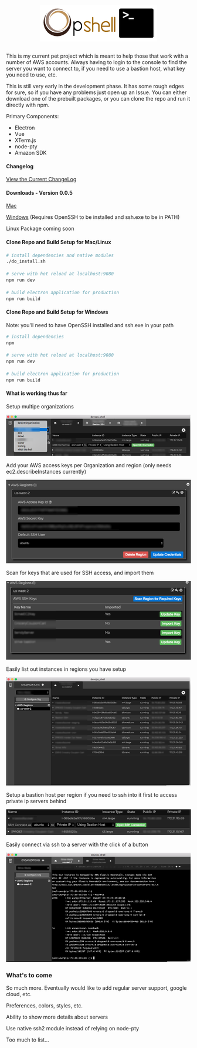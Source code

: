 <div align="center">
<br />
<img align="center" src="opshell.png" alt="Opshell">
<br>
<br>
</div>

This is my current pet project which is meant to help those that work with a number of AWS accounts.   Always having to login to the console to find the server you want to connect to, if you need to use a bastion host, what key you need to use, etc.

This is still very early in the development phase.   It has some rough edges for sure, so if you have any problems just open up an Issue.   You can either download one of the prebuilt packages, or you can clone the repo and run it directly with npm.

Primary Components:

- Electron
- Vue
- XTerm.js
- node-pty
- Amazon SDK

#### Changelog

[View the Current ChangeLog](CHANGELOG.md)

#### Downloads - Version 0.0.5

[Mac](http://opshell.ricktbaker.com/opshell-0.0.5.dmg)

[Windows](http://opshell.ricktbaker.com/opshell-Setup-0.0.5.exe) (Requires OpenSSH to be installed and ssh.exe to be in PATH)

Linux Package coming soon

#### Clone Repo and Build Setup for Mac/Linux
``` bash
# install dependencies and native modules
./do_install.sh

# serve with hot reload at localhost:9080
npm run dev

# build electron application for production
npm run build
```

#### Clone Repo and Build Setup for Windows

Note: you'll need to have OpenSSH installed and ssh.exe in your path

``` bash
# install dependencies
npm

# serve with hot reload at localhost:9080
npm run dev

# build electron application for production
npm run build
```

#### What is working thus far

Setup multipe organizations

![Multiple Orgs](screenshots/multiple_orgs.png "")

Add your AWS access keys per Organization and region (only needs ec2.describeInstances currently)

![Access Keys](screenshots/access_keys.png "")

Scan for keys that are used for SSH access, and import them

![SSH Keys](screenshots/import_keys.png "")

Easily list out instances in regions you have setup

![Region List](screenshots/instanceList.png "")

Setup a bastion host per region if you need to ssh into it first to access private ip servers behind

![Bastion Host](screenshots/bastion_host.png "")

Easily connect via ssh to a server with the click of a button

![SSH Connect](screenshots/ssh_connection.png "")

### What's to come

So much more.   Eventually would like to add regular server support, google cloud, etc.

Preferences, colors, styles, etc.

Ability to show more details about servers

Use native ssh2 module instead of relying on node-pty

Too much to list...
